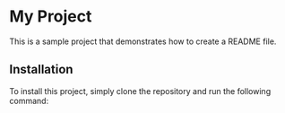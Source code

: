# My Project

This is a sample project that demonstrates how to create a README file.

## Installation

To install this project, simply clone the repository and run the following command:
